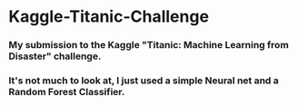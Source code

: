 # Kaggle-Titanic-Challenge
### My submission to the Kaggle "Titanic: Machine Learning from Disaster" challenge. 
### It's not much to look at, I just used a simple Neural net and a Random Forest Classifier.
